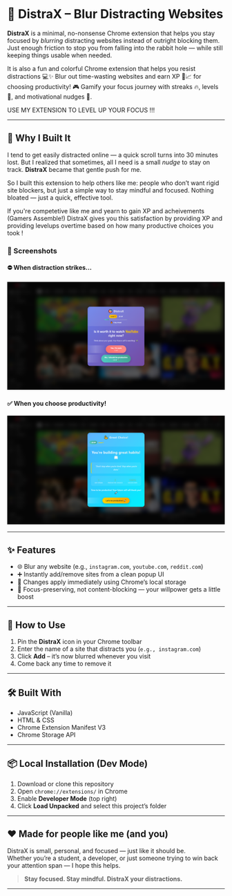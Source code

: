 # 🚫 DistraX – Blur Distracting Websites

**DistraX** is a minimal, no-nonsense Chrome extension that helps you stay focused by *blurring* distracting websites instead of outright blocking them. Just enough friction to stop you from falling into the rabbit hole — while still keeping things usable when needed.

It is also a fun and colorful Chrome extension that helps you resist distractions 💻✨
Blur out time-wasting websites and earn XP 🧠📈 for choosing productivity!
🎮 Gamify your focus journey with streaks 🔥, levels 🧩, and motivational nudges 💪.

USE MY EXTENSION TO LEVEL UP YOUR FOCUS !!!

---

## 🧠 Why I Built It

I tend to get easily distracted online — a quick scroll turns into 30 minutes lost. But I realized that sometimes, all I need is a small *nudge* to stay on track. **DistraX** became that gentle push for me. 

So I built this extension to help others like me: people who don’t want rigid site blockers, but just a simple way to stay mindful and focused. Nothing bloated — just a quick, effective tool.

If you're competetive like me and yearn to gain XP and acheivements (Gamers Assemble!) DistraX gives you this satisfaction by providing XP and providing levelups overtime based on how many productive choices you took ! 

### 📸 Screenshots

#### ⛔ When distraction strikes...
![DistraX Popup 1](distra1.png)

#### ✅ When you choose productivity!
![DistraX Popup 2](distra2.png)

---

## ✨ Features

- 🌐 Blur any website (e.g., `instagram.com`, `youtube.com`, `reddit.com`)
- ➕ Instantly add/remove sites from a clean popup UI
- 🔄 Changes apply immediately using Chrome’s local storage
- 🚫 Focus-preserving, not content-blocking — your willpower gets a little boost

---

## 🚀 How to Use

1. Pin the **DistraX** icon in your Chrome toolbar
2. Enter the name of a site that distracts you (`e.g., instagram.com`)
3. Click **Add** – it’s now blurred whenever you visit
4. Come back any time to remove it

---

## 🛠️ Built With

- JavaScript (Vanilla)
- HTML & CSS
- Chrome Extension Manifest V3
- Chrome Storage API

---

## 📦 Local Installation (Dev Mode)

1. Download or clone this repository
2. Open `chrome://extensions/` in Chrome
3. Enable **Developer Mode** (top right)
4. Click **Load Unpacked** and select this project’s folder

---

## ❤️ Made for people like me (and you)

DistraX is small, personal, and focused — just like it should be.  
Whether you’re a student, a developer, or just someone trying to win back your attention span — I hope this helps.

> **Stay focused. Stay mindful. DistraX your distractions.**

---

